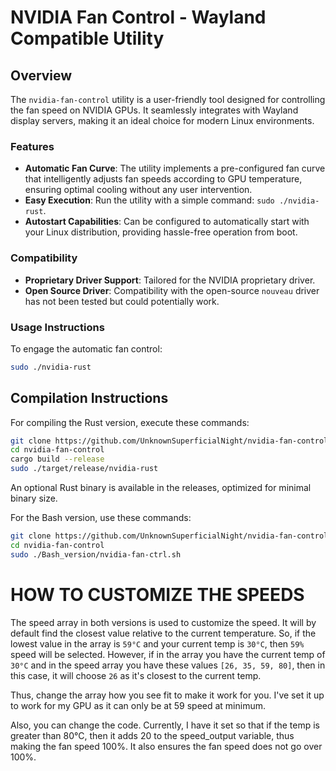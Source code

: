 # NVIDIA Fan Control - Wayland Compatible Utility

## Overview
The `nvidia-fan-control` utility is a user-friendly tool designed for controlling the fan speed on NVIDIA GPUs. It seamlessly integrates with Wayland display servers, making it an ideal choice for modern Linux environments.

### Features
- **Automatic Fan Curve**: The utility implements a pre-configured fan curve that intelligently adjusts fan speeds according to GPU temperature, ensuring optimal cooling without any user intervention.
- **Easy Execution**: Run the utility with a simple command: `sudo ./nvidia-rust`.
- **Autostart Capabilities**: Can be configured to automatically start with your Linux distribution, providing hassle-free operation from boot.

### Compatibility
- **Proprietary Driver Support**: Tailored for the NVIDIA proprietary driver.
- **Open Source Driver**: Compatibility with the open-source `nouveau` driver has not been tested but could potentially work.

### Usage Instructions
To engage the automatic fan control:

```bash
sudo ./nvidia-rust
```

## Compilation Instructions
For compiling the Rust version, execute these commands:

```Bash
git clone https://github.com/UnknownSuperficialNight/nvidia-fan-control.git
cd nvidia-fan-control
cargo build --release
sudo ./target/release/nvidia-rust
```
An optional Rust binary is available in the releases, optimized for minimal binary size.


For the Bash version, use these commands:
```Bash
git clone https://github.com/UnknownSuperficialNight/nvidia-fan-control.git
cd nvidia-fan-control
sudo ./Bash_version/nvidia-fan-ctrl.sh
```

# HOW TO CUSTOMIZE THE SPEEDS

The speed array in both versions is used to customize the speed. It will by default find the closest value relative to the current temperature. So, if the lowest value in the array is `59°C` and your current temp is `30°C`, then `59%` speed will be selected. However, if in the array you have the current temp of `30°C` and in the speed array you have these values `[26, 35, 59, 80]`, then in this case, it will choose `26` as it's closest to the current temp.

Thus, change the array how you see fit to make it work for you. I've set it up to work for my GPU as it can only be at 59 speed at minimum.

Also, you can change the code. Currently, I have it set so that if the temp is greater than 80°C, then it adds 20 to the speed_output variable, thus making the fan speed 100%. It also ensures the fan speed does not go over 100%.

